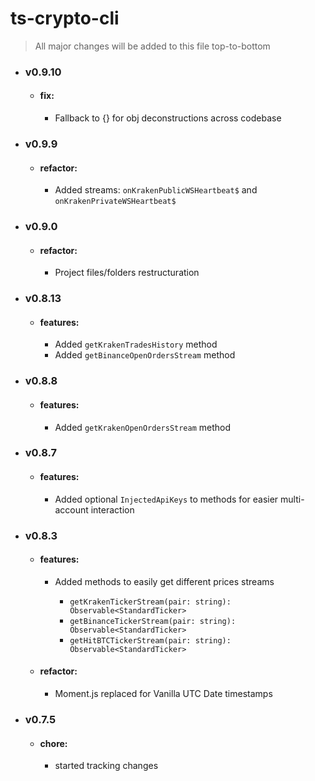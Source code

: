 # ts-crypto-cli

> All major changes will be added to this file top-to-bottom

- ### v0.9.10
    - #### fix:
        - Fallback to {} for obj deconstructions across codebase

- ### v0.9.9
    - #### refactor:
        - Added streams: `onKrakenPublicWSHeartbeat$` and `onKrakenPrivateWSHeartbeat$`

- ### v0.9.0
    - #### refactor:
        - Project files/folders restructuration

- ### v0.8.13
    - #### features:
        - Added `getKrakenTradesHistory` method
        - Added `getBinanceOpenOrdersStream` method

- ### v0.8.8

    - #### features:
        - Added `getKrakenOpenOrdersStream` method

- ### v0.8.7
    - #### features:
        - Added optional `InjectedApiKeys` to methods for easier multi-account interaction

- ### v0.8.3
    - #### features:
        - Added methods to easily get different prices streams

            * `getKrakenTickerStream(pair: string): Observable<StandardTicker>`
            * `getBinanceTickerStream(pair: string): Observable<StandardTicker>`
            * `getHitBTCTickerStream(pair: string): Observable<StandardTicker>`
    - #### refactor:
        - Moment.js replaced for Vanilla UTC Date timestamps

- ### v0.7.5
    - #### chore:
        - started tracking changes

